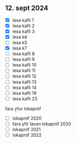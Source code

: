 ## 12. sept 2024
- [x] lesa kafli 1 
- [x] lesa kafli 2
- [x] lesa kafli 3
- [x] lesa k4
- [ ] lesa k5
- [x] lesa k7 
- [ ] lesa kafli 8
- [ ] lesa kafli 9
- [ ] lesa kafli 10
- [ ] lesa kafli 11
- [ ] lesa kafli 12
- [ ] lesa kafli 13
- [ ] lesa kafli 14
- [ ] lesa kafli 19
- [ ] lesa kafli 23

fara yfur lokapróf
- [ ] lokapróf 2020
- [ ] fara yfir lausn lokapróf 2020
- [ ] lokapróf 2021
- [ ] lokapróf 2022
